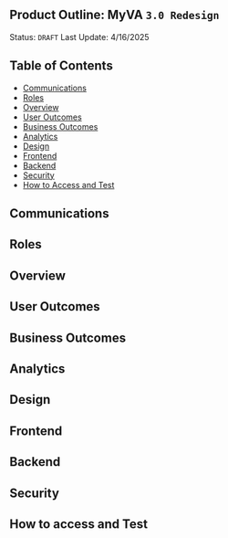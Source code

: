 ## Product Outline: MyVA `3.0 Redesign`

Status: `DRAFT`
Last Update: 4/16/2025

## Table of Contents 
- [Communications](#communications)
- [Roles](#roles)
- [Overview](#overview)
- [User Outcomes](#user-outcomes)
- [Business Outcomes](#business-outcomes)
- [Analytics](#analytics)
- [Design](#Design)
- [Frontend](#FrontEnd)
- [Backend](#BackEnd)
- [Security](#Security)
- [How to Access and Test](#How-to-Access-and-Test)

## Communications 

## Roles

## Overview


## User Outcomes 

## Business Outcomes 

## Analytics 

## Design

## Frontend

## Backend

## Security 

## How to access and Test
